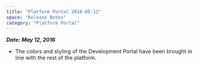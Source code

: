 ```yaml
---
title: "Platform Portal 2016-05-12"
space: "Release Notes"
category: "Platform Portal"
---
```


***Date: May 12, 2016***

*   The colors and styling of the Development Portal have been brought in line with the rest of the platform.